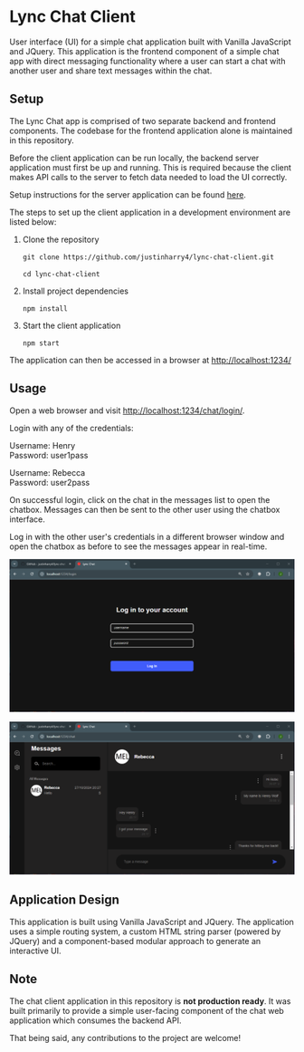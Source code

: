 # Lync Chat Client
User interface (UI) for a simple chat application built with Vanilla JavaScript
and JQuery. This application is the frontend component of a simple chat app with
direct messaging functionality where a user can start a chat with another user
and share text messages within the chat. 


## Setup
The Lync Chat app is comprised of two separate backend and frontend components. 
The codebase for the frontend application alone is maintained in this repository.

Before the client application can be run locally, the backend server application
must first be up and running. This is required because the client makes API calls
to the server to fetch data needed to load the UI correctly.

Setup instructions for the server application can be found [here][1].

[1]: <https://github.com/justinharry4/lync-chat-server?#setup>

The steps to set up the client application in a development environment are listed
below:

1. Clone the repository
    ```
    git clone https://github.com/justinharry4/lync-chat-client.git
    ```

    ```
    cd lync-chat-client
    ```

2. Install project dependencies
    ```
    npm install
    ```

3. Start the client application
    ```
    npm start
    ```

The application can then be accessed in a browser at <http://localhost:1234/>


## Usage
Open a web browser and visit <http://localhost:1234/chat/login/>.

Login with any of the credentials:

Username: Henry   
Password: user1pass  

Username: Rebecca  
Password: user2pass  

On successful login, click on the chat in the messages list to open the chatbox.
Messages can then be sent to the other user using the chatbox interface.

Log in with the other user's credentials in a different browser window and open
the chatbox as before to see the messages appear in real-time.

[![Login page screenshot](https://github.com/justinharry4/lync-chat-client/blob/main/public/images/raster/login_screenshot.png?raw=true)](https://github.com/justinharry4/lync-chat-client/blob/main/public/images/raster/login_screenshot.png)

[![Chat page screenshot](https://github.com/justinharry4/lync-chat-client/blob/main/public/images/raster/chat_screenshot.png?raw=true)](https://github.com/justinharry4/lync-chat-client/blob/main/public/images/raster/chat_screenshot.png)


## Application Design
This application is built using Vanilla JavaScript and JQuery. The application 
uses a simple routing system, a custom HTML string parser (powered by JQuery)
and a component-based modular approach to generate an interactive UI.


## Note
The chat client application in this repository is **not production ready**.
It was built primarily to provide a simple user-facing component of the 
chat web application which consumes the backend API.

That being said, any contributions to the project are welcome!